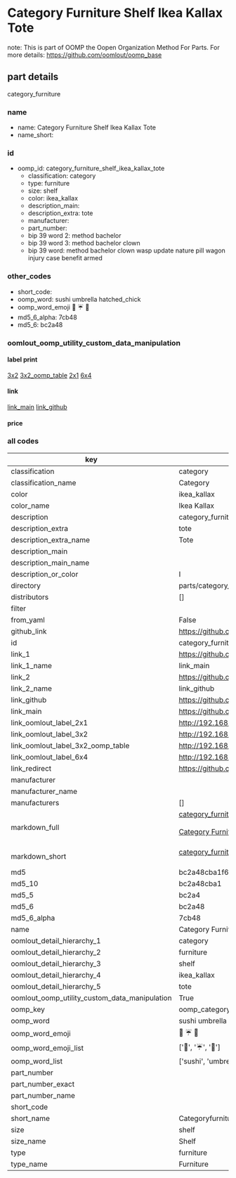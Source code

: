 # Category Furniture Shelf Ikea Kallax Tote  

note: This is part of OOMP the Oopen Organization Method For Parts. For more details: https://github.com/oomlout/oomp_base

##  part details
  



category_furniture



### name
* name: Category Furniture Shelf Ikea Kallax Tote
* name_short: 
### id
* oomp_id: category_furniture_shelf_ikea_kallax_tote
  * classification: category
  * type: furniture
  * size: shelf
  * color: ikea_kallax
  * description_main: 
  * description_extra: tote
  * manufacturer: 
  * part_number: 
  * bip 39 word 2: method bachelor
  * bip 39 word 3: method bachelor clown
  * bip 39 word: method bachelor clown wasp update nature pill wagon injury case benefit armed

### other_codes
* short_code: 
* oomp_word: sushi umbrella hatched_chick
* oomp_word_emoji :sushi: :umbrella: :hatched_chick:
* md5_6_alpha: 7cb48
* md5_6: bc2a48






### oomlout_oomp_utility_custom_data_manipulation
#### label print
[3x2](http://192.168.1.245:1112/?label=oomp%207cb48)
[3x2_oomp_table](http://192.168.1.108:1112/?label=oomp%207cb48)
[2x1](http://192.168.1.242:1112/?label=oomp%207cb48)
[6x4](http://192.168.1.55:1112/?label=oomp%207cb48)    

#### link

[link_main](https://github.com/oomlout/oomlout_oomp_version_1_messy/tree/main/parts/category_furniture_shelf_ikea_kallax_tote) [link_github](https://github.com/oomlout/oomlout_oomp_version_1_messy/tree/main/parts/category_furniture_shelf_ikea_kallax_tote)                             

#### price







### all codes 
| key | value |  
| --- | --- |  
| classification | category |  
| classification_name | Category |  
| color | ikea_kallax |  
| color_name | Ikea Kallax |  
| description | category_furniture |  
| description_extra | tote |  
| description_extra_name | Tote |  
| description_main |  |  
| description_main_name |  |  
| description_or_color | I  |  
| directory | parts/category_furniture_shelf_ikea_kallax_tote |  
| distributors | [] |  
| filter |  |  
| from_yaml | False |  
| github_link | https://github.com/oomlout/oomlout_oomp_part_src/tree/main/parts/category_furniture_shelf_ikea_kallax_tote |  
| id | category_furniture_shelf_ikea_kallax_tote |  
| link_1 | https://github.com/oomlout/oomlout_oomp_version_1_messy/tree/main/parts/category_furniture_shelf_ikea_kallax_tote |  
| link_1_name | link_main |  
| link_2 | https://github.com/oomlout/oomlout_oomp_version_1_messy/tree/main/parts/category_furniture_shelf_ikea_kallax_tote |  
| link_2_name | link_github |  
| link_github | https://github.com/oomlout/oomlout_oomp_version_1_messy/tree/main/parts/category_furniture_shelf_ikea_kallax_tote |  
| link_main | https://github.com/oomlout/oomlout_oomp_version_1_messy/tree/main/parts/category_furniture_shelf_ikea_kallax_tote |  
| link_oomlout_label_2x1 | http://192.168.1.242:1112/?label=oomp%207cb48 |  
| link_oomlout_label_3x2 | http://192.168.1.245:1112/?label=oomp%207cb48 |  
| link_oomlout_label_3x2_oomp_table | http://192.168.1.108:1112/?label=oomp%207cb48 |  
| link_oomlout_label_6x4 | http://192.168.1.55:1112/?label=oomp%207cb48 |  
| link_redirect | https://github.com/oomlout/oomlout_oomp_version_1_messy/tree/main/parts/category_furniture_shelf_ikea_kallax_tote |  
| manufacturer |  |  
| manufacturer_name |  |  
| manufacturers | [] |  
| markdown_full | [category_furniture_shelf_ikea_kallax_tote](none)<br>[](none)<br>[Category Furniture Shelf Ikea Kallax Tote](none)<br><br> |  
| markdown_short | [category_furniture_shelf_ikea_kallax_tote](none)<br><br> |  
| md5 | bc2a48cba1f6549a4df74f7858044c61 |  
| md5_10 | bc2a48cba1 |  
| md5_5 | bc2a4 |  
| md5_6 | bc2a48 |  
| md5_6_alpha | 7cb48 |  
| name | Category Furniture Shelf Ikea Kallax Tote |  
| oomlout_detail_hierarchy_1 | category |  
| oomlout_detail_hierarchy_2 | furniture |  
| oomlout_detail_hierarchy_3 | shelf |  
| oomlout_detail_hierarchy_4 | ikea_kallax |  
| oomlout_detail_hierarchy_5 | tote |  
| oomlout_oomp_utility_custom_data_manipulation | True |  
| oomp_key | oomp_category_furniture_shelf_ikea_kallax_tote |  
| oomp_word | sushi umbrella hatched_chick |  
| oomp_word_emoji | :sushi: :umbrella: :hatched_chick: |  
| oomp_word_emoji_list | [':sushi:', ':umbrella:', ':hatched_chick:'] |  
| oomp_word_list | ['sushi', 'umbrella', 'hatched_chick'] |  
| part_number |  |  
| part_number_exact |  |  
| part_number_name |  |  
| short_code |  |  
| short_name | Categoryfurniture |  
| size | shelf |  
| size_name | Shelf |  
| type | furniture |  
| type_name | Furniture |  
